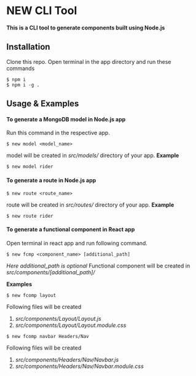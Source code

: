 # NEW CLI Tool

**This is a CLI tool to generate components built using Node.js**

## Installation

Clone this repo. Open terminal in the app directory and run these commands

```
$ npm i
$ npm i -g .
```

## Usage & Examples

#### To generate a MongoDB model in Node.js app

Run this command in the respective app.

```
$ new model <model_name>
```

model will be created in _src/models/_ directory of your app.
**Example**

```
$ new model rider
```

#### To generate a route in Node.js app

```
$ new route <route_name>
```

route will be created in _src/routes/_ directory of your app.
**Example**

```
$ new route rider
```

#### To generate a functional component in React app

Open terminal in react app and run following command.

```
$ new fcmp <component_name> [additional_path]
```

_Here additional_path is optional_
Functional component will be created in _src/components/[additional_path]/_

**Examples**

```
$ new fcomp layout
```

Following files will be created

1. _src/components/Layout/Layout.js_
2. _src/components/Layout/Layout.module.css_

```
$ new fcomp navbar Headers/Nav
```

Following files will be created

1. _src/components/Headers/Nav/Navbar.js_
2. _src/components/Headers/Nav/Navbar.module.css_
